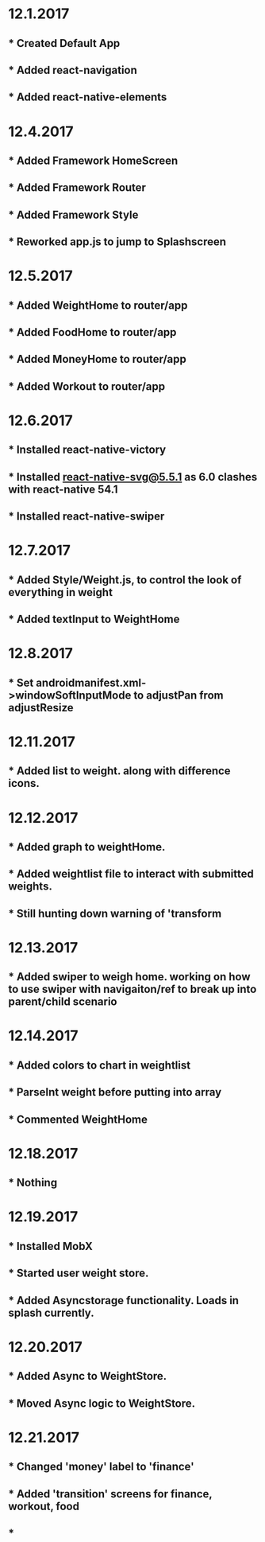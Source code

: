 # 12.1.2017
## * Created Default App
## * Added react-navigation
## * Added react-native-elements

# 12.4.2017
## * Added Framework HomeScreen
## * Added Framework Router
## * Added Framework Style
## * Reworked app.js to jump to Splashscreen

# 12.5.2017
## * Added WeightHome to router/app
## * Added FoodHome to router/app
## * Added MoneyHome to router/app
## * Added Workout to router/app

# 12.6.2017
## * Installed react-native-victory
## * Installed react-native-svg@5.5.1 as 6.0 clashes with react-native 54.1
## * Installed react-native-swiper

# 12.7.2017
## * Added Style/Weight.js, to control the look of everything in weight
## * Added textInput to WeightHome

# 12.8.2017
## * Set androidmanifest.xml->windowSoftInputMode to adjustPan from adjustResize

# 12.11.2017
## * Added list to weight. along with difference icons.

# 12.12.2017
## * Added graph to weightHome.
## * Added weightlist file to interact with submitted weights.
## * Still hunting down warning of 'transform

# 12.13.2017
## * Added swiper to weigh home. working on how to use swiper with navigaiton/ref to break up into parent/child scenario

# 12.14.2017
## * Added colors to chart in weightlist
## * ParseInt weight before putting into array
## * Commented WeightHome

# 12.18.2017
## * Nothing

# 12.19.2017
## * Installed MobX
## * Started user weight store.
## * Added Asyncstorage functionality. Loads in splash currently.

# 12.20.2017
## * Added Async to WeightStore.
## * Moved Async logic to WeightStore.

# 12.21.2017
## * Changed 'money' label to 'finance'
## * Added 'transition' screens for finance, workout, food
## *
